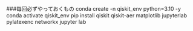 ###毎回必ずやっておくもの
conda create -n qiskit_env python=3.10 -y
conda activate qiskit_env
pip install qiskit qiskit-aer matplotlib jupyterlab pylatexenc networkx
jupyter lab